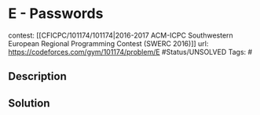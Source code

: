 # E - Passwords

contest: [[CFICPC/101174/101174|2016-2017 ACM-ICPC Southwestern European Regional Programming Contest (SWERC 2016)]]
url: https://codeforces.com/gym/101174/problem/E
#Status/UNSOLVED
Tags: #

## Description

## Solution

